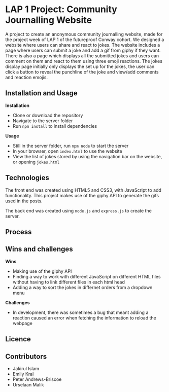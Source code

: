 # LAP 1 Project: Community Journalling Website

A project to create an anonymous community journalling website, made for the project week of LAP 1
of the futureproof Conway cohort. We designed a website where users can share and react to jokes.
The website includes a page where users can submit a joke and add a gif from giphy if they want.
There is also a page which displays all the submitted jokes and users can comment on them and react
to them using three emoji reactions. The jokes display page initially only displays the set up for
the jokes, the user can click a button to reveal the punchline of the joke and view/add comments and
reaction emojis.

## Installation and Usage

**Installation**

- Clone or download the repository
- Navigate to the server folder
- Run `npm install` to install dependencies

**Usage**

- Still in the server folder, run `npm node` to start the server
- In your browser, open `index.html` to use the website
- View the list of jokes stored by using the navigation bar on the website, or opening `jokes.html`

## Technologies

The front end was created using HTML5 and CSS3, with JavaScript to add functionality. This project
makes use of the giphy API to generate the gifs used in the posts.

The back end was created using `node.js` and `express.js` to create the server.

## Process

## Wins and challenges

**Wins**

- Making use of the giphy API
- Finding a way to work with different JavaScript on different HTML files without having to link
  different files in each html head
- Adding a way to sort the jokes in differnet orders from a dropdown menu

**Challenges**

- In development, there was sometimes a bug that meant adding a reaction caused an error when fetching
  the information to reload the webpage


## Licence

## Contributors

- Jakirul Islam
- Emily Kral
- Peter Andrews-Briscoe
- Urselaan Malik
